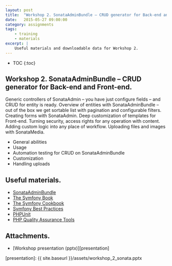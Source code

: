```yaml
---
layout: post
title:  "Workshop 2. SonataAdminBundle – CRUD generator for Back-end and Front-end"
date:   2015-05-27 09:00:00
category: assignments
tags:
    - training
    - materials
excerpt: |
    Useful materials and downloadable data for Workshop 2.
---
```

* TOC
{:toc}

## Workshop 2. SonataAdminBundle – CRUD generator for Back-end and Front-end.

Generic controllers of SonataAdmin – you have just configure fields – and CRUD for entity is ready.
Overview of entities with SonataAdminBundle – out of the box we get sortable list with pagination and
configurable filters. Creating forms with SonataAdmin. Deep customization of templates for Front-end. Turning security,
access rights for any operation with content. Adding custom logic into any place of workflow. Uploading files and
images with SonataMedia.

* General abilities
* Usage
* Automation testing for CRUD on SonataAdminBundle
* Customization
* Handling uploads

## Useful materials.

* [SonataAdminBundle][sonata]
* [The Symfony Book][sf-book]
* [The Symfony Cookbook][sf-cookbook]
* [Symfony Best Practices][sf-best-practices]
* [PHPUnit][phpunit]
* [PHP Quality Assurance Tools][php-code-quality]

## Attachments.

* [Workshop presentation (pptx)][presentation]

[sonata]:               https://sonata-project.org/bundles/admin
[sf-book]:              http://symfony.com/doc/current/book/index.html
[sf-cookbook]:          http://symfony.com/doc/current/cookbook/index.html
[sf-best-practices]:    http://symfony.com/doc/current/best_practices/index.html
[phpunit]:              https://phpunit.de/
[php-code-quality]:     http://www.sitepoint.com/8-must-have-php-quality-assurance-tools/
[presentation]:         {{ site.baseurl }}/assets/workshop_2_sonata.pptx